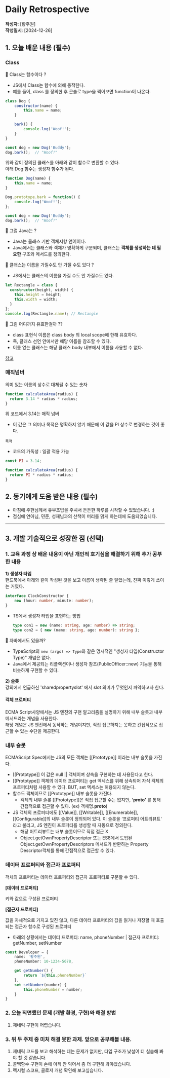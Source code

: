 # Daily Retrospective  
**작성자**: [황주원]  
**작성일시**: [2024-12-26]  

## 1. 오늘 배운 내용 (필수)  
### Class
🤔 Class는 함수이다 ? <br />
- JS에서 Class는 함수에 의해 동작한다.
- 예를 들어, class 를 정의한 후 콘솔로 type을 찍어보면 function이 나온다. 
```js
class Dog {
    constructor(name) {
        this.name = name;
    }

    bark() {
        console.log('Woof!');
    }
}

const dog = new Dog('Buddy');
dog.bark();  // "Woof!"
```

위와 같이 정의된 클래스를 아래와 같이 함수로 변환할 수 있다. <br />
아래 Dog 함수는 생성자 함수가 된다.

```js
function Dog(name) {
    this.name = name;
}

Dog.prototype.bark = function() {
    console.log('Woof!');
};

const dog = new Dog('Buddy');
dog.bark();  // "Woof!"

```

🤔 그럼 Java는 ? 
- Java는 클래스 기반 객체지향 언어이다.
- Java에서는 클래스와 객체가 명확하게 구분되며, 클래스는 **객체를 생성하는 데 필요한** 구조와 메서드를 정의한다.

🤔 클래스는 이름을 가질수도 안 가질 수도 있다 ?
- JS에서는 클래스의 이름을 가질 수도 안 가질수도 있다.

```ts
let Rectangle = class {
  constructor(height, width) {
    this.height = height;
    this.width = width;
  }
};
console.log(Rectangle.name); // Rectangle
```

🤔 그럼 어디까지 유효한걸까 ?? 
- class 표현식 이름은 class body 의 local scope에 한해 유효하다. 
- 즉, 클래스 선언 안에서만 해당 이름을 참조할 수 있다. 
- 이름 없는 클래스는 해당 클래스 body 내부에서 이름을 사용할 수 없다.


[참고](https://developer.mozilla.org/ko/docs/Web/JavaScript/Reference/Classes)

### 매직넘버
의미 있는 이름의 상수로 대체될 수 있는 숫자
```ts
function calculateArea(radius) {
  return 3.14 * radius * radius;
}
```

위 코드에서 3.14는 매직 넘버
- 이 값은 그 의미나 목적은 명확하지 않기 때문에 이 값을 PI 상수로 변경하는 것이 좋다.

``목적``
- 코드의 가독성 : 일괄 적용 가능

```ts
const PI = 3.14;

function calculateArea(radius) {
  return PI * radius * radius;
}
```

## 2. 동기에게 도움 받은 내용 (필수)
- 아침에 주현님께서 유부초밥을 주셔서 든든한 하루를 시작할 수 있었습니다. :) 
- 점심에 연아님, 민준, 성재님과의 산책이 머리를 맑게 하는데에 도움되었습니다.

---

## 3. 개발 기술적으로 성장한 점 (선택)

### 1. 교육 과정 상 배운 내용이 아닌 개인적 호기심을 해결하기 위해 추가 공부한 내용
**1) 생성자 타입** <br />
핸드북에서 아래와 같이 작성된 것을 보고 이름이 생략된 줄 알았는데, 진짜 이렇게 쓰이는 거였다.
```ts
interface ClockConstructor {
    new (hour: number, minute: number);
}
```
- TS에서 생성자 타입을 표현하는 방법    
    ```ts
    type con1 = new (name: string, age: number) => string;
    type con2 = { new (name: string, age: number): string };
    ```

🤔 자바에서도 있을까?
- TypeScript의 `new (args) => Type`와 같은 명시적인 "생성자 타입(Constructor Type)" 개념은 없다.
- Java에서 제공되는 리플랙션이나 생성자 참조(PublicOfficer::new) 기능을 통해 비슷하게 구현할 수 있다.


**2) 슬롯** <br />
강의에서 언급하신 'sharedpropertyslot' 에서 slot 의미가 무엇인지 파악하고자 한다.

#### 객체 프로퍼티
ECMA Script사양에서는 JS 엔진의 구현 알고리즘을 설명하기 위해 내부 슬롯과 내부 메서드라는 개념을 사용한다. <br />
해당 개념은 JS 엔진에서 동작하는 개념이지만, 직접 접근하지는 못하고 간접적으로 접근할 수 있는 수단을 제공한다.

### 내부 슬롯
ECMAScript Spec에서는 JS의 모든 객체는 [[Prototype]] 이라는 내부 슬롯을 가진다. 

- [[Prototype]] 이 값은 null || 객체이며 상속을 구현하는 데 사용된다고 한다.
- [[Prototype]] 객체의 데이터 프로퍼티는 get 엑세스를 위해 상속되어 자식 객체의 프로퍼티처럼 사용할 수 있다. BUT, set 엑세스는 허용되지 않는다.
- 함수도 객체이므로 [[Prototype]] 내부 슬롯을 가진다.
    - 객체의 내부 슬롯 [[Prototype]]은 직접 접근할 수는 없지만, **‘__proto__’** 를 통해 간접적으로 접근할 수 있다. (ex) 객체명.__proto__) <br />
- JS 객체의 프로퍼티에도 [[Value]], [[Writable]], [[Enumerable]],[[Configurable]]의 내부 슬롯이 정의되어 있다. 이 슬롯을 ‘프로퍼티 어트리뷰트' 라고 불리고, JS 엔진이 프로퍼티를 생성할 때 자동으로 정의한다.
    - 해당 어트리뷰트는 내부 슬롯이므로 직접 접근 X
    - Object.getOwnPropertyDescriptor 또는 ES8에서 도입된 Object.getOwnPropertyDescriptors 메서드가 반환하는 Property Descriptor객체를 통해 간접적으로 접근할 수 있다.

### 데이터 프로퍼티와 접근자 프로퍼티

객체의 프로퍼티는 데이터 프로퍼티와 접근자 프로퍼티로 구분할 수 있다.

**[데이터 프로퍼티]**

키와 값으로 구성된 프로퍼티

**[접근자 프로퍼티]**

값을 자체적으로 가지고 있진 않고, 다른 데이터 프로퍼티의 값을 읽거나 저장할 때 호출되는 접근자 함수로 구성된 프로퍼티 <br />
- 아래의 상황에서는 데이터 프로퍼티: name, phoneNumber | 접근자 프로퍼티: getNumber, setNumber

```ts
const Developer = {
	name: '황주원', 
    phoneNumber: 10-1234-5678,

    get getNumber() {
        return `${this.phoneNumber}`
    },
    set setNumber(number) {
        this.phoneNumber = number;
    }
}
```

### 2. 오늘 직면했던 문제 (개발 환경, 구현)와 해결 방법
1) 제네릭 구현이 어렵습니다. 

### 3. 위 두 주제 중 미처 해결 못한 과제. 앞으로 공부해볼 내용.
1) 제네릭 코드를 보고 해석하는 데는 문제가 없지만, 타입 구조가 낯설어 더 실습해 봐야 할 것 같습니다.
2) 콜백함수 구현이 손에 아직 안 익어서 좀 더 구현해 봐야겠습니다.
3) 렉시컬 스코프, 클로저 개념 확인해 보고싶습니다.

